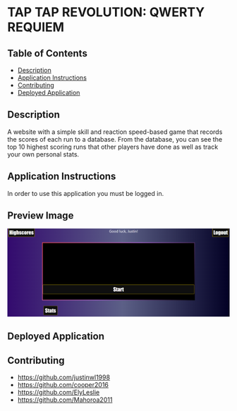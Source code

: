 # TAP TAP REVOLUTION: QWERTY REQUIEM

## Table of Contents
- [Description](#description)
- [Application Instructions](#application-instructions)
- [Contributing](#contributing)
- [Deployed Application](#deployed-application)

## Description

A website with a simple skill and reaction speed-based game that records the scores of each run to a database. From the database, you
can see the top 10 highest scoring runs that other players have done as well as track your own personal stats.

## Application Instructions

In order to use this application you must be logged in.

## Preview Image

![Website preview](/public/images/preview.png)

## Deployed Application



## Contributing
* https://github.com/justinwl1998
* https://github.com/cooper2016
* https://github.com/ElyLeslie
* https://github.com/Mahoroa2011


